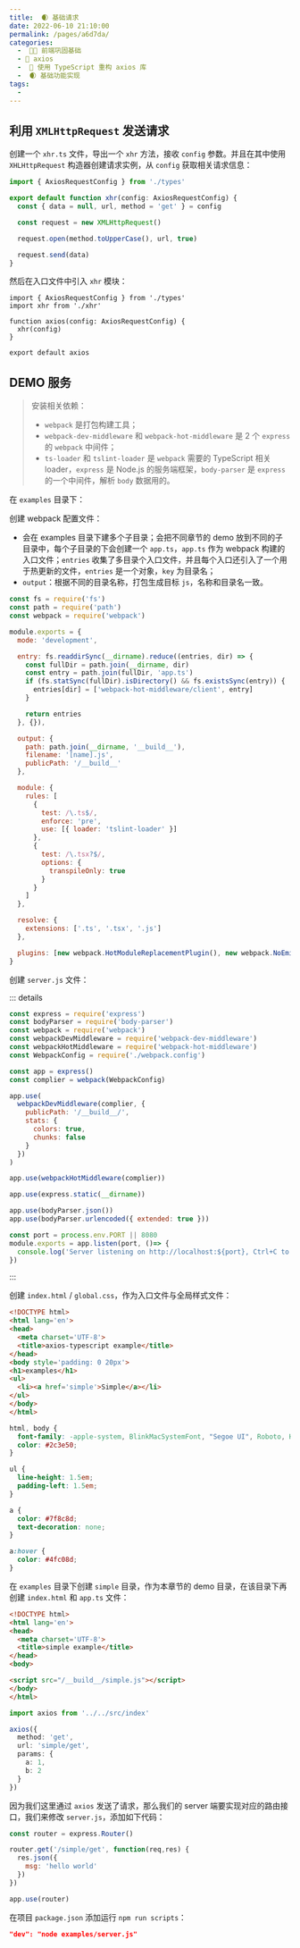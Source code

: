 ```yaml
---
title:  🌒 基础请求
date: 2022-06-10 21:10:00
permalink: /pages/a6d7da/
categories:
  -  🚶🏻 前端巩固基础
  - 🚟 axios
  -  💽 使用 TypeScript 重构 axios 库
  -  🌒 基础功能实现
tags:
  - 
---
```

## 利用 `XMLHttpRequest` 发送请求

创建一个 `xhr.ts` 文件，导出一个 `xhr` 方法，接收 `config` 参数。并且在其中使用 `XHLHttpRequest` 构造器创建请求实例，从 `config` 获取相关请求信息：

```ts
import { AxiosRequestConfig } from './types'

export default function xhr(config: AxiosRequestConfig) {
  const { data = null, url, method = 'get' } = config

  const request = new XMLHttpRequest()

  request.open(method.toUpperCase(), url, true)

  request.send(data)
}
```



然后在入口文件中引入 `xhr` 模块：

```ts
import { AxiosRequestConfig } from './types'
import xhr from './xhr'

function axios(config: AxiosRequestConfig) {
  xhr(config)
}

export default axios
```



## DEMO 服务



> 安装相关依赖：
>
> + `webpack` 是打包构建工具；
> + `webpack-dev-middleware` 和 `webpack-hot-middleware` 是 2 个 `express` 的 `webpack` 中间件；
> + `ts-loader` 和 `tslint-loader` 是 `webpack` 需要的 TypeScript 相关 loader，`express` 是 Node.js 的服务端框架，`body-parser` 是 `express` 的一个中间件，解析 `body` 数据用的。



在 `examples` 目录下：

创建 webpack 配置文件：

+ 会在 examples 目录下建多个子目录；会把不同章节的 demo 放到不同的子目录中，每个子目录的下会创建一个 `app.ts`，`app.ts` 作为 webpack 构建的入口文件；`entries` 收集了多目录个入口文件，并且每个入口还引入了一个用于热更新的文件，`entries` 是一个对象，`key` 为目录名；
+ `output`：根据不同的目录名称，打包生成目标 `js`，名称和目录名一致。

```js
const fs = require('fs')
const path = require('path')
const webpack = require('webpack')

module.exports = {
  mode: 'development',

  entry: fs.readdirSync(__dirname).reduce((entries, dir) => {
    const fullDir = path.join(__dirname, dir)
    const entry = path.join(fullDir, 'app.ts')
    if (fs.statSync(fullDir).isDirectory() && fs.existsSync(entry)) {
      entries[dir] = ['webpack-hot-middleware/client', entry]
    }

    return entries
  }, {}),

  output: {
    path: path.join(__dirname, '__build__'),
    filename: '[name].js',
    publicPath: '/__build__'
  },

  module: {
    rules: [
      {
        test: /\.ts$/,
        enforce: 'pre',
        use: [{ loader: 'tslint-loader' }]
      },
      {
        test: /\.tsx?$/,
        options: {
          transpileOnly: true
        }
      }
    ]
  },

  resolve: {
    extensions: ['.ts', '.tsx', '.js']
  },

  plugins: [new webpack.HotModuleReplacementPlugin(), new webpack.NoEmitOnErrorsPlugin()]
}
```



创建 `server.js` 文件：

::: details

```js
const express = require('express')
const bodyParser = require('body-parser')
const webpack = require('webpack')
const webpackDevMiddleware = require('webpack-dev-middleware')
const webpackHotMiddleware = require('webpack-hot-middleware')
const WebpackConfig = require('./webpack.config')

const app = express()
const complier = webpack(WebpackConfig)

app.use(
  webpackDevMiddleware(complier, {
    publicPath: '/__build__/',
    stats: {
      colors: true,
      chunks: false
    }
  })
)

app.use(webpackHotMiddleware(complier))

app.use(express.static(__dirname))

app.use(bodyParser.json())
app.use(bodyParser.urlencoded({ extended: true }))

const port = process.env.PORT || 8080
module.exports = app.listen(port, ()=> {
  console.log('Server listening on http://localhost:${port}, Ctrl+C to stop')
})
```

:::



创建 `index.html` / `global.css`，作为入口文件与全局样式文件：

```html
<!DOCTYPE html>
<html lang='en'>
<head>
  <meta charset='UTF-8'>
  <title>axios-typescript example</title>
</head>
<body style='padding: 0 20px'>
<h1>examples</h1>
<ul>
  <li><a href='simple'>Simple</a></li>
</ul>
</body>
</html>
```

```css
html, body {
  font-family: -apple-system, BlinkMacSystemFont, "Segoe UI", Roboto, Helvetica, Arial, sans-serif, "Apple Color Emoji", "Segoe UI Emoji", "Segoe UI Symbol";
  color: #2c3e50;
}

ul {
  line-height: 1.5em;
  padding-left: 1.5em;
}

a {
  color: #7f8c8d;
  text-decoration: none;
}

a:hover {
  color: #4fc08d;
}
```



在 `examples` 目录下创建 `simple` 目录，作为本章节的 demo 目录，在该目录下再创建 `index.html` 和 `app.ts` 文件：

```html
<!DOCTYPE html>
<html lang='en'>
<head>
  <meta charset='UTF-8'>
  <title>simple example</title>
</head>
<body>

<script src="/__build__/simple.js"></script>
</body>
</html>
```



```ts
import axios from '../../src/index'

axios({
  method: 'get',
  url: 'simple/get',
  params: {
    a: 1,
    b: 2
  }
})
```



因为我们这里通过 `axios` 发送了请求，那么我们的 server 端要实现对应的路由接口，我们来修改 `server.js`，添加如下代码：

```js
const router = express.Router()

router.get('/simple/get', function(req,res) {
  res.json({
    msg: 'hello world'
  })
})

app.use(router)
```



在项目 `package.json` 添加运行 `npm run scripts`：

```json
"dev": "node examples/server.js"
```



